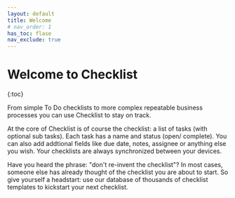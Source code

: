 ```yaml
---
layout: default
title: Welcome
# nav_order: 1
has_toc: flase
nav_exclude: true
---
```

# Welcome to Checklist
{:toc}

From simple To Do checklists to more complex repeatable business processes you can use Checklist to stay on track.

At the core of Checklist is of course the checklist: a list of tasks (with optional sub tasks). Each task has a name and status (open/ complete). You can also add addtional fields like due date, notes, assignee or anything else you wish. Your checklists are always synchronized between your devices.

Have you heard the phrase: "don't re-invent the checklist"? In most cases, someone else has already thought of the checklist you are about to start. So give yourself a headstart: use our database of thousands of checklist templates to kickstart your next checklist.